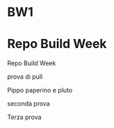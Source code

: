 # BW1

Repo Build Week
=======
Repo Build Week

prova di pull

Pippo paperino e pluto

seconda prova

Terza prova
